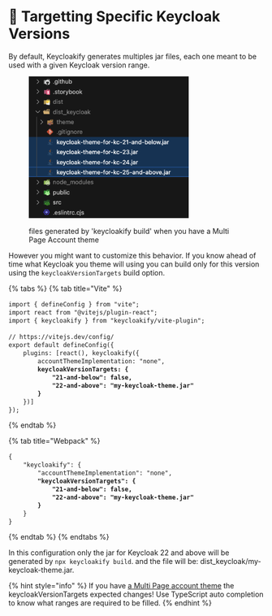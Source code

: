 # 🎯 Targetting Specific Keycloak Versions

By default, Keycloakify generates multiples jar files, each one meant to be used with a given Keycloak version range.

<figure><img src=".gitbook/assets/image (87).png" alt="" width="315"><figcaption><p>files generated by 'keycloakify build' when you have a Multi Page Account theme</p></figcaption></figure>

However you might want to customize this behavior. If you know ahead of time what Keycloak you theme will using you can build only for this version using the `keycloakVersionTargets` build option.

{% tabs %}
{% tab title="Vite" %}
<pre class="language-typescript" data-title="vite.config.ts"><code class="lang-typescript">import { defineConfig } from "vite";
import react from "@vitejs/plugin-react";
import { keycloakify } from "keycloakify/vite-plugin";

// https://vitejs.dev/config/
export default defineConfig({
    plugins: [react(), keycloakify({
        accountThemeImplementation: "none", 
<strong>        keycloakVersionTargets: {
</strong><strong>            "21-and-below": false,
</strong><strong>            "22-and-above": "my-keycloak-theme.jar"
</strong><strong>        }
</strong>    })]
});
</code></pre>
{% endtab %}

{% tab title="Webpack" %}
<pre class="language-json" data-title="package.json"><code class="lang-json">{
    "keycloakify": {
        "accountThemeImplementation": "none", 
<strong>        "keycloakVersionTargets": {
</strong><strong>            "21-and-below": false,
</strong><strong>            "22-and-above": "my-keycloak-theme.jar"
</strong><strong>        }
</strong>    }
}
</code></pre>
{% endtab %}
{% endtabs %}

In this configuration only the  jar for Keycloak 22 and above will be generated by `npx keycloakify build`. and the file will be: dist\_keycloak/my-keycloak-theme.jar.

{% hint style="info" %}
If you have [a Multi Page account theme](account-theme/multi-page.md) the keycloakVersionTargets expected changes! Use TypeScript auto completion to know what ranges are required to be filled.&#x20;
{% endhint %}
